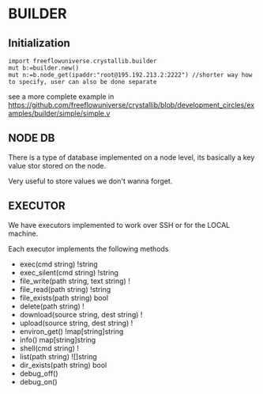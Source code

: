 # BUILDER

## Initialization

```golang
import freeflowuniverse.crystallib.builder
mut b:=builder.new()
mut n:=b.node_get(ipaddr:"root@195.192.213.2:2222") //shorter way how to specify, user can also be done separate
```

see a more complete example in https://github.com/freeflowuniverse/crystallib/blob/development_circles/examples/builder/simple/simple.v

## NODE DB

There is a type of database implemented on a node level, its basically a key value stor stored on the node.

Very useful to store values we don't wanna forget.

## EXECUTOR

We have executors implemented to work over SSH or for the LOCAL machine.

Each executor implements the following methods

- exec(cmd string) !string
- exec_silent(cmd string) !string
- file_write(path string, text string) !
- file_read(path string) !string
- file_exists(path string) bool
- delete(path string) !
- download(source string, dest string) !
- upload(source string, dest string) !
- environ_get() !map[string]string
- info() map[string]string
- shell(cmd string) !
- list(path string) ![]string
- dir_exists(path string) bool
- debug_off()
- debug_on()

